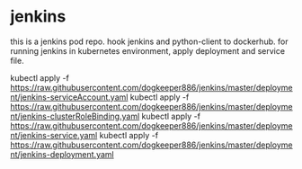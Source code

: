 # jenkins
this is a jenkins pod repo. hook jenkins and python-client to dockerhub.
for running jenkins in kubernetes environment, apply deployment and service file.

kubectl apply -f https://raw.githubusercontent.com/dogkeeper886/jenkins/master/deployment/jenkins-serviceAccount.yaml
kubectl apply -f https://raw.githubusercontent.com/dogkeeper886/jenkins/master/deployment/jenkins-clusterRoleBinding.yaml
kubectl apply -f https://raw.githubusercontent.com/dogkeeper886/jenkins/master/deployment/jenkins-service.yaml
kubectl apply -f https://raw.githubusercontent.com/dogkeeper886/jenkins/master/deployment/jenkins-deployment.yaml